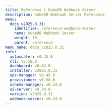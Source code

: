 ```yaml
---
title: Reference | KubeDB Webhook Server
description: KubeDB Webhook Server Reference
menu:
  docs_v2025.8.31:
    identifier: reference-webhook-server
    name: KubeDB Webhook Server
    weight: 10
    parent: reference
menu_name: docs_v2025.8.31
info:
  autoscaler: v0.43.0
  cli: v0.58.0
  dashboard: v0.34.0
  installer: v2025.8.31
  ops-manager: v0.45.0
  provisioner: v0.58.0
  schema-manager: v0.34.0
  ui-server: v0.34.0
  version: v2025.8.31
  webhook-server: v0.34.0
---
```


